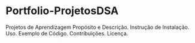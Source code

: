# Portfolio-ProjetosDSA
Projetos de Aprendizagem
Propósito e Descrição.
Instrução de Instalação.
Uso.
Exemplo de Código.
Contribuições.
Licença.
